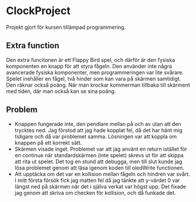 # ClockProject
 
Projekt gjort för kursen tillämpad programmering. 

## Extra function

Den extra funcitonen är ett Flappy Bird spel, och därför är den fysiska komponenten en knapp för att styra fågeln. Den använder inte några avancerade fysiska komponenter, men programmeringen var lite svårare. Spelet inehåller en fågel, två hinder som kan vara på skärmen samtidigt. Den räknar också poäng. När man krockar kommerman tillbaka till skärment med tiden, där man också kan se sina poäng. 

## Problem

* Knappen fungerade inte, den pendlare mellan på och av utan att den trycktes ned. Jag förstod att jag hade kopplat fel, då det har hänt mig tidigare och då var problemet samma.  Lösningen var att koppla om knappen på ett korrekt sätt. 
* Skärmen visade inget. Problemet var att jag använt en return istället för en continue när standardskärmen (inte spelet) skrevs ut för att skippa att rita ut spelet. Det tog en stund att debugga, men till slut kunde jag lösa problemet genom att läsa igenom koden till oledWrite functionen. 
* Att upptäcka om det var en kollision mellan fågeln och hindren var svårt. I mitt första försök fick jag matten fel då jag tänkte att y-värdet 0 var längst ned på skärmen när det i själva verkat var högst upp. Det fixade jag genom att skriva om checken för kollision, och då funkade det. 